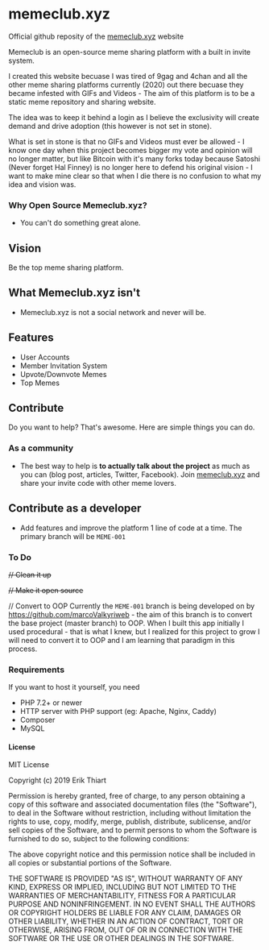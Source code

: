 # memeclub.xyz
Official github reposity of the [memeclub.xyz](https://memeclub.xyz) website

Memeclub is an open-source meme sharing platform with a built in invite system.

I created this website becuase I was tired of 9gag and 4chan and all the other meme sharing platforms currently (2020) out there becuase they became infested with GIFs and Videos - The aim of this platform is to be a static meme repository and sharing website.

The idea was to keep it behind a login as I believe the exclusivity will create demand and drive adoption (this however is not set in stone).

What is set in stone is that no GIFs and Videos must ever be allowed - I know one day when this project becomes bigger my vote and opinion will no longer matter, but like Bitcoin with it's many forks today because Satoshi (Never forget Hal Finney) is no longer here to defend his original vision - I want to make mine clear so that when I die there is no confusion to what my idea and vision was.

### Why Open Source Memeclub.xyz?
* You can't do something great alone. 

## Vision
Be the top meme sharing platform.

## What Memeclub.xyz isn't
* Memeclub.xyz is not a social network and never will be.

## Features

* User Accounts
* Member Invitation System
* Upvote/Downvote Memes
* Top Memes

## Contribute

Do you want to help? That's awesome. Here are simple things you can do.

### As a community

* The best way to help is **to actually talk about the project** as much as you can (blog post, articles, Twitter, Facebook). Join [memeclub.xyz](https://memeclub.xyz) and share your invite code with other meme lovers.

## Contribute as a developer

* Add features and improve the platform 1 line of code at a time. The primary branch will be `MEME-001` 

### To Do
~~// Clean it up~~

~~// Make it open source~~

// Convert to OOP
Currently the `MEME-001` branch is being developed on by https://github.com/marcoValkyriweb - the aim of this branch is to convert the base project (master branch) to OOP. When I built this app initially I used procedural - that is what I knew, but I realized for this project to grow I will need to convert it to OOP and I am learning that paradigm in this process.

### Requirements
If you want to host it yourself, you need

* PHP 7.2+ or newer
* HTTP server with PHP support (eg: Apache, Nginx, Caddy)
* Composer
* MySQL

#### License

MIT License

Copyright (c) 2019 Erik Thiart

Permission is hereby granted, free of charge, to any person obtaining a copy
of this software and associated documentation files (the "Software"), to deal
in the Software without restriction, including without limitation the rights
to use, copy, modify, merge, publish, distribute, sublicense, and/or sell
copies of the Software, and to permit persons to whom the Software is
furnished to do so, subject to the following conditions:

The above copyright notice and this permission notice shall be included in all
copies or substantial portions of the Software.

THE SOFTWARE IS PROVIDED "AS IS", WITHOUT WARRANTY OF ANY KIND, EXPRESS OR
IMPLIED, INCLUDING BUT NOT LIMITED TO THE WARRANTIES OF MERCHANTABILITY,
FITNESS FOR A PARTICULAR PURPOSE AND NONINFRINGEMENT. IN NO EVENT SHALL THE
AUTHORS OR COPYRIGHT HOLDERS BE LIABLE FOR ANY CLAIM, DAMAGES OR OTHER
LIABILITY, WHETHER IN AN ACTION OF CONTRACT, TORT OR OTHERWISE, ARISING FROM,
OUT OF OR IN CONNECTION WITH THE SOFTWARE OR THE USE OR OTHER DEALINGS IN THE
SOFTWARE.